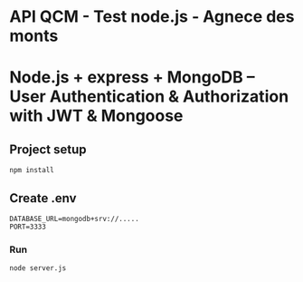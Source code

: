 # API QCM - Test node.js - Agnece des monts 

# Node.js + express + MongoDB  – User Authentication & Authorization with JWT & Mongoose




## Project setup
```
npm install
```
## Create .env
```
DATABASE_URL=mongodb+srv://.....
PORT=3333
```

### Run
```
node server.js
```
